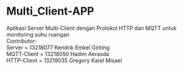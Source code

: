 # Multi_Client-APP
Aplikasi Server Multi-Client dengan Protokol HTTP dan MQTT untuk monitoring suhu ruangan<br />
Contributor: <br />
Server      = 13218077 Kendrik Emkel Ginting<br />
MQTT-Client = 13218050 Hadim Aerasda<br />
HTTP-Client = 13219035 Gregory Karel Misael<br />
